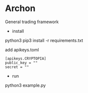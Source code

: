# Archon

General trading framework

* install 

python3 
pip3 install -r requirements.txt

add apikeys.toml
```
[apikeys.CRYPTOPIA]
public_key = ""
secret = ""
```

* run

python3 example.py